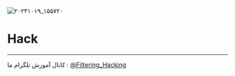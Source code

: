 ![۲۰۲۴۱۰۱۹_۱۵۵۷۲۰](https://github.com/user-attachments/assets/95283e51-6507-43ae-86fc-0430df13c990)
# Hack
------
کانال آموزش تلگرام ما :
[@Filtering_Hacking](https://t.me/Filtering_Hacking)
